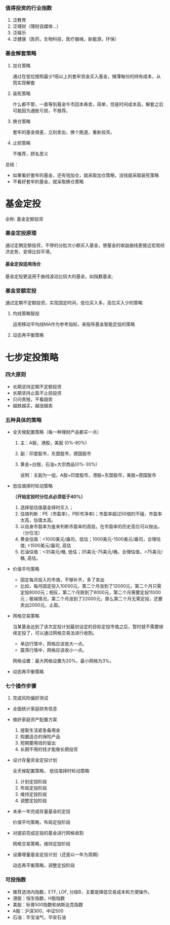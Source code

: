 ### 值得投资的行业指数

1. 泛教育
2. 泛理财（理财自媒体...）
3. 泛娱乐
4. 泛健康（医药，生物科技，医疗器械，新能源，环保）


### 基金解套策略

1. 加仓策略

    通过在低位按照最少1倍以上的套牢资金买入基金，摊薄每份的持有成本，从而实现解套

2. 装死策略

    什么都不管，一直等到基金牛市回本再卖，简单，但是时间成本高，解套之后可能因为通胀亏损，不推荐。

3. 换仓策略

    套牢的基金很差，立刻卖出，换个跑道，重新投资。

4. 止损策略

    不推荐，顾名思义


总结：

- 如果看好套牢的基金，还有钱加仓，就采取加仓策略，没钱就采取装死策略
- 不看好套牢的基金，就采取换仓策略


# 基金定投

全称: 基金定额投资

### 基金定投原理

通过定期定额投资，不停的分批次小额买入基金，使基金的收益曲线更接近宏观经济走势，变得比较平滑。

#### 基金定投适用场合

基金定投更适用于曲线波动比较大的基金，如指数基金; 

### 基金变额定投

通过定期不定额投资，实现固定时间，低位买入多，高位买入少的策略

1. 均线策略智投

    运用移动平均线MA作为参考指标，来指导基金智能定投的策略

2. 动态再平衡策略


# 七步定投策略

### 四大原则

- 长期坚持定期不定额投资
- 长期坚持止盈不止损投资
- 只问贵贱，不看趋势
- 越跌越买，越涨越卖

### 五种具体的策略

- 全天候配置策略（每一种理财产品都买一点）
    1. 主：A股，港股，美股 (0%-80%)
    2. 副：印度股市，东盟股市，德国股市
    3. 黄金+白银，石油+大宗商品(0%-30%)

        说明：主副为一组，A股+印度股市，港股+东盟股市，美股+德国股市

- 低估值择时轮动策略

    **（开始定投时分位点必须低于40%）**

    1. 选择低估值基金择时买入；
    2. 估值判断：PE（市盈率），PB(市净率)；市盈率超过50倍的不碰，市盈率太高，估值太高。
    3. 以自身市盈率为鉴来判断市盈率的高低，在市盈率的历史高位可以抛出。（分位法）
    4. 黄金估值：<1000美元/盎司，低估；1000美元-1500美元/盎司，合理估值; >1500美元/盎司, 高估
    5. 石油估值：<35美元/桶, 低估；35美元-75美元/桶，合理估值，>75美元/桶, 高估。

- 价值平均策略
    
    - 固定每月投入的市值，不够补齐，多了卖出
    - 比如，每月固定投入10000元，第二个月涨到了12000元，第二个月只需定投8000元；相反，第二个月跌到了9000元，第二个月需要定投11000元；极端情况，第二个月涨到了22000元，那么第二个月无需定投，还要卖出2000元，止盈。

- 网格交易策略

    当某基金达到了该次定投计划最初设定的目标定投市值之后，暂时就不需要继续定投了，可以通过网格交易法进行收割。

    - 单边行情中，网格应该放大一点。
    - 震荡行情中，网格应该收小一点。
    
    网格设置：最大网格设置为20%，最小网格为3%。

- 动态再平衡策略
    
### 七个操作步骤

1. 完成风险偏好测试
- 全面统计家庭财务信息
- 做好家庭资产配置方案
    1. 提取生活紧急备用金
    2. 购置适合的保险产品
    3. 短期要用钱的留出
    4. 长期不用的钱才能做长期投资
- 设计存量资金定投计划

    全天候配置策略， 低估值择时轮动策略
 
    1. 计划定投阶段
    2. 布局定投阶段
    3. 维持定投阶段
    4. 调整定投阶段

-  未来一年完成存量基金的定投

    价值平均策略，布局定投阶段

- 对提前完成定投的基金进行网格收割

    网格交易策略，维持定投阶段

- 设置增量基金定投计划（还是以一年为周期）
    
    动态再平衡策略，调整定投阶段

### 可投指数
- 推荐选场内指数，ETF, LOF, 分级B，主要是降低交易成本和方便操作。
- 港股：恒生指数，H股指数
- 美股：标普500指数和纳斯达克指数
- A股：沪深300，中证500
- 石油：华宝油气，华安石油